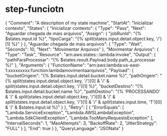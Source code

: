 # step-funciotn

{
  "Comment": "A description of my state machine",
  "StartAt": "Inicializar contexto",
  "States": {
    "Inicializar contexto": {
      "Type": "Pass",
      "Next": "Aguardar chegada de mais arquivos",
      "Assign": {
        "jobRunId": "{% $states.input.id %}",
        "tipoCarga": "{% $split($states.input.detail.object.key, '/')[1] %}"
      }
    },
    "Aguardar chegada de mais arquivos": {
      "Type": "Wait",
      "Seconds": 10,
      "Next": "Movimentar Arquivos"
    },
    "Movimentar Arquivos": {
      "Type": "Task",
      "Resource": "arn:aws:states:::lambda:invoke",
      "Output": {
        "pathParaProcessar": "{% $states.result.Payload.body.path_a_processar %}"
      },
      "Arguments": {
        "FunctionName": "arn:aws:lambda:us-east-1:xxxxxxxxx:function:lambdamovimentaarquivos",
        "Payload": {
          "bucketOrigem": "{% $states.input.detail.bucket.name  %}",
          "pathOrigem": "{% $split($states.input.detail.object.key, '/')[0] & '/' & $split($states.input.detail.object.key, '/')[1]  %}",
          "bucketDestino": "{% $states.input.detail.bucket.name  %}",
          "pathDestino": "{% 'PROCESSANDO' & '/' & $split($states.input.detail.object.key, '/')[0] & '/' & $split($states.input.detail.object.key, '/')[1] & '/' & $split($states.input.time, 'T')[0] & '/' & $states.input.id %}"
        }
      },
      "Retry": [
        {
          "ErrorEquals": [
            "Lambda.ServiceException",
            "Lambda.AWSLambdaException",
            "Lambda.SdkClientException",
            "Lambda.TooManyRequestsException"
          ],
          "IntervalSeconds": 1,
          "MaxAttempts": 3,
          "BackoffRate": 2,
          "JitterStrategy": "FULL"
        }
      ],
      "End": true
    }
  },
  "QueryLanguage": "JSONata"
}
